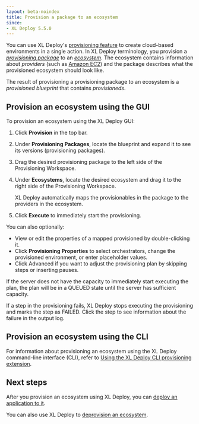 ```yaml
---
layout: beta-noindex
title: Provision a package to an ecosystem
since:
- XL Deploy 5.5.0
---
```


You can use XL Deploy's [provisioning feature](/xl-deploy/concept/provisioning-environments-with-xl-deploy.html) to create cloud-based environments in a single action. In XL Deploy terminology, you provision a [*provisioning package*](/xl-deploy/how-to/create-a-provisioning-package.html) to an [*ecosystem*](/xl-deploy/how-to/create-an-ecosystem.html). The ecosystem contains information about *providers* (such as [Amazon EC2](https://aws.amazon.com/ec2/)) and the package describes what the provisioned ecosystem should look like.

The result of provisioning a provisioning package to an ecosystem is a *provisioned blueprint* that contains *provisioneds*.

## Provision an ecosystem using the GUI

To provision an ecosystem using the XL Deploy GUI:

1. Click **Provision** in the top bar.
1. Under **Provisioning Packages**, locate the blueprint and expand it to see its versions (provisioning packages).
1. Drag the desired provisioning package to the left side of the Provisioning Workspace.
1. Under **Ecosystems**, locate the desired ecosystem and drag it to the right side of the Provisioning Workspace.

    XL Deploy automatically maps the provisionables in the package to the providers in the ecosystem.

1. Click **Execute** to immediately start the provisioning.

You can also optionally:

* View or edit the properties of a mapped provisioned by double-clicking it.
* Click **Provisioning Properties** to select orchestrators, change the provisioned environment, or enter placeholder values.
* Click Advanced if you want to adjust the provisioning plan by skipping steps or inserting pauses.

If the server does not have the capacity to immediately start executing the plan, the plan will be in a QUEUED state until the server has sufficient capacity.

If a step in the provisioning fails, XL Deploy stops executing the provisioning and marks the step as FAILED. Click the step to see information about the failure in the output log.

## Provision an ecosystem using the CLI

For information about provisioning an ecosystem using the XL Deploy command-line interface (CLI), refer to [Using the XL Deploy CLI provisioning extension](/xl-deploy/how-to/using-the-xl-deploy-cli-provisioning-extension.html).

## Next steps

After you provision an ecosystem using XL Deploy, you can [deploy an application to it](/xl-deploy/how-to/deploy-to-a-provisioned-ecosystem.html).

You can also use XL Deploy to [deprovision an ecosystem](/xl-deploy/how-to/deprovision-an-ecosystem.html).
